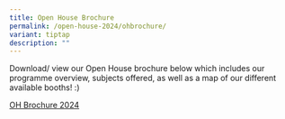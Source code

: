 ```yaml
---
title: Open House Brochure
permalink: /open-house-2024/ohbrochure/
variant: tiptap
description: ""
---
```

<p>Download/ view our Open House brochure below which includes our programme overview, subjects offered, as well as a map of our different available booths! :)</p><p><a href="/files/YIJC_OH_Brochure_2024_D4_compressed.pdf" rel="noopener noreferrer nofollow" target="_blank">OH Brochure 2024</a></p>